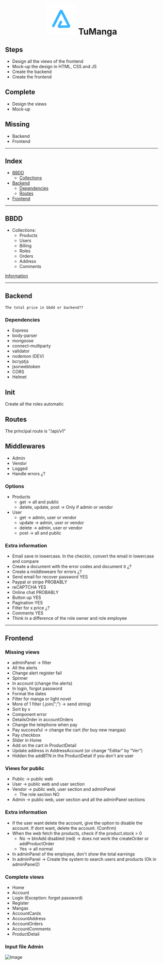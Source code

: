 <h1 align="center"><img src="../layout/assets/images/BrandTransparentMD.png" alt="arnaizDev brand" /> TuManga</h1>

## Steps

- Design all the views of the frontend
- Mock-up the design in HTML, CSS and JS
- Create the backend
- Create the frontend


## Complete

- Design the views
- Mock-up

## Missing

- Backend
- Frontend

---

## Index

* [BBDD](#bbdd)
    * [Collections](#collections)
* [Backend](#backend)
    * [Dependencies](#dependencies)
    * [Routes](./Routes.md)
* [Frontend](#frontend)

---

## BBDD

- Collections:
    - Products
    - Users
    - Billing
    - Roles
    - Orders
    - Address
    - Comments


[Information](./Collections.md)

---

## **Backend**

    The total price in bbdd or backend??

### Dependencies

* Express
* body-parser
* mongoose
* connect-multiparty
* validator
* nodemon (DEV)
* bcryptjs
* jsonwebtoken
* CORS
* Helmet


## Init

Create all the roles automatic

## Routes

The principal route is "/api/v1"


## Middlewares

* Admin
* Vendor
* Logged
* Handle errors ¿?


### Options

* Products
    * get -> all and public
    * delete, update, post ->  Only if admin or vendor
* User
    * get -> admin, user or vendor
    * update -> admin, user or vendor
    * delete -> admin, user or vendor
    * post -> all and public


### Extra information

* Email save in lowercase. In the checkin, convert the email in lowercase and compare
* Create a document with the error codes and document it ¿?
* Create a middleweare for errors ¿?
* Send email for recover password YES
* Paypal or stripe PROBABLY
* reCAPTCHA YES
* Online chat PROBABLY
* Button up YES
* Pagination YES
* Filter for x price ¿?
* Comments YES
* Think in a difference of the role owner and role employee


---
## Frontend

### Missing views

* adminPanel -> filter
* All the alerts
* Change alert register fail
* Spinner
* In account (change the alerts)
* In login, forgot password
* Format the dates
* Filter for manga or light novel
* More of 1 filter (.join(";") -> send string)
* Sort by x
* Component error
* DetailsOrder in accountOrders
* Change the telephone when pay
* Pay successful -> change the cart (for buy new mangas)
* Pay checkbox
* Slider in Home
* Add on the cart in ProductDetail
* Update address in AddressAccount (or change "Editar" by "Ver")
* Hidden the addBTN in the ProductDetail if you don't are user


### Views for public

* Public -> public web
* User -> public web and user section
* Vendor -> public web, user section and adminPanel
    * The role section NO
* Admin -> public web, user section and all the adminPanel sections


### Extra information

* If the user want delete the account, give the option to disable the account. If dont want, delete the account. (Confirm)
* When the web fetch the products, check if the product.stock > 0
  * No -> btnAdd disabled (red) -> does not work the createOrder or addProductOrder
  * Yes -> all normal
* In adminPanel of the employee, don't show the total earnings
* In adminPanel -> Create the system to search users and products (Ok in adminPanel2)

### Complete views

* Home
* Account
* Login (Exception: forget password)
* Register
* Mangas
* AccountCards
* AccountAddress
* AccountOrders
* AccountComments
* ProductDetail


### Input file Admin

![Image](..%5Clayout%5Cassets%5Cimages%5CinputFile.PNG)